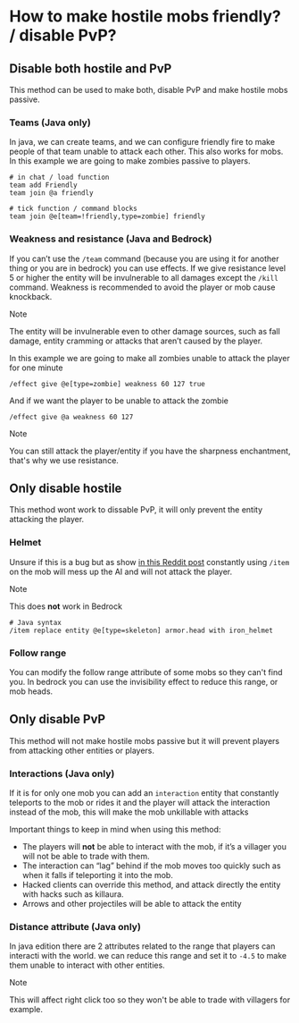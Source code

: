 # How to make hostile mobs friendly? / disable PvP?

## Disable both hostile and PvP
This method can be used to make both, disable PvP and make hostile mobs passive.

### Teams (Java only)
In java, we can create teams, and we can configure friendly fire to make people of that team unable to attack each other. This also works for mobs. In this example we are going to make zombies passive to players.

    # in chat / load function
    team add Friendly
    team join @a friendly
    
    # tick function / command blocks
    team join @e[team=!friendly,type=zombie] friendly


### Weakness and resistance (Java and Bedrock)
If you can’t use the `/team` command (because you are using it for another thing or you are in bedrock) you can use effects. If we give resistance level 5 or higher the entity will be invulnerable to all damages except the `/kill` command. Weakness is recommended to avoid the player or mob cause knockback.

> [!NOTE]
> The entity will be invulnerable even to other damage sources, such as fall damage, entity cramming or attacks that aren’t caused by the player.

In this example we are going to make all zombies unable to attack the player for one minute

    /effect give @e[type=zombie] weakness 60 127 true

And if we want the player to be unable to attack the zombie

    /effect give @a weakness 60 127

> [!NOTE]
> You can still attack the player/entity if you have the sharpness enchantment, that's why we use resistance.

## Only disable hostile
This method wont work to dissable PvP, it will only prevent the entity attacking the player.

### Helmet
Unsure if this is a bug but as show [in this Reddit post](https://new.reddit.com/r/MinecraftCommands/comments/1cuibxp/comment/l4ya7gx/) constantly using `/item` on the mob will mess up the AI and will not attack the player.

> [!NOTE]
> This does **not** work in Bedrock

    # Java syntax
    /item replace entity @e[type=skeleton] armor.head with iron_helmet

### Follow range
You can modify the follow range attribute of some mobs so they can't find you. In bedrock you can use the invisibility effect to reduce this range, or mob heads.

## Only disable PvP
This method will not make hostile mobs passive but it will prevent players from attacking other entities or players.

### Interactions (Java only)
If it is for only one mob you can add an `interaction` entity that constantly teleports to the mob or rides it and the player will attack the interaction instead of the mob, this will make the mob unkillable with attacks

Important things to keep in mind when using this method:

* The players will **not** be able to interact with the mob, if it’s a villager you will not be able to trade with them.
* The interaction can “lag” behind if the mob moves too quickly such as when it falls if teleporting it into the mob.
* Hacked clients can override this method, and attack directly the entity with hacks such as killaura.
* Arrows and other projectiles will be able to attack the entity

### Distance attribute (Java only)
In java edition there are 2 attributes related to the range that players can interacti with the world. we can reduce this range and set it to `-4.5` to make them unable to interact with other entities.

> [!NOTE]
> This will affect right click too so they won't be able to trade with villagers for example.
